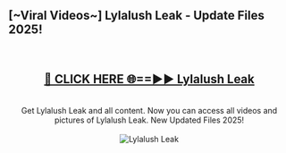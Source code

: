 <h2>[~Viral Videos~] Lylalush Leak - Update Files 2025!</h2>
<br>
<div align="center">
<h2><a href="https://betterlinks.top/A2PfLJ" rel="nofollow">🔴 CLICK HERE 🌐==►► Lylalush Leak</a></h2>
<br>
Get Lylalush Leak and all content. Now you can access all videos and pictures of Lylalush Leak. New Updated Files 2025!
<br>
<br>
<a href="https://betterlinks.top/A2PfLJ" rel="nofollow" data-target="animated-image.originalLink"><img src="https://i.ibb.co.com/WyWwxjT/player-gif2.gif" alt="Lylalush Leak" style="max-width: 100%; display: inline-block;" data-target="animated-image.originalImage"></a>
</div>
<br>
